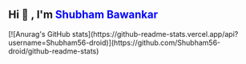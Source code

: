 
<h2>Hi 👋 , I'm <span style="color:blue;text-align:center;">Shubham Bawankar</span></h2>
[![Anurag's GitHub stats](https://github-readme-stats.vercel.app/api?username=Shubham56-droid)](https://github.com/Shubham56-droid/github-readme-stats)




<!--
**Shubham56-droid/Shubham56-droid** is a ✨ _special_ ✨ repository because its `README.md` (this file) appears on your GitHub profile.

Here are some ideas to get you started:

- 🔭 I’m currently working on ...
- 🌱 I’m currently learning ...
- 👯 I’m looking to collaborate on ...
- 🤔 I’m looking for help with ...
- 💬 Ask me about ...
- 📫 How to reach me: ...
- 😄 Pronouns: ...
- ⚡ Fun fact: ...
-->
